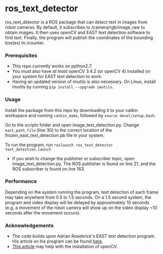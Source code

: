 # ros\_text\_detector

ros\_text\_detector is a ROS package that can detect text in images from robot cameras. By default, it subscribes to /camera/rgb/image\_raw to obtain images. It then uses openCV and EAST text detection software to find text. Finally, the program will publish the coordinates of the bounding box(es) to /counter. 

### Prerequisites
- This repo currently works on python2.7.
- You must also have _at least_ openCV 3.4.2 (or openCV 4) installed on your system for EAST text detection to work. 
- Having an updated version of imutils is also necessary. On Linux, install imutils by running `pip install --upgrade imutils`.

### Usage
Install the package from this repo by downloading it to your catkin workspace and running `catkin_make`, followed by `source devel/setup.bash`.

Go to the scripts folder and open image\_text\_detection.py. Change `east_path_file` (line 30) to the correct location of the frozen\_east\_text\_detection.pb file in your system. 

To run the program, run `roslaunch ros_text_detector text_detection.launch`

- If you wish to change the publisher or subscriber topic, open image\_text\_detection.py. The ROS publisher is found on line 21, and the ROS subscriber is found on line 163.
### Performance
Depending on the system running the program, text detection of each frame may take anywhere from 0.5 to 1.5 seconds. On a 1.5 second system, the program and video display will be delayed by approximately 10 seconds (e.g. a movement of the robot camera will show up on the video display ~10 seconds after the movement occurs). 



### Acknowledgements
- The code builds upon Adrian Rosebrick's EAST text detection program. His article on his program can be found [here](https://www.pyimagesearch.com/2018/08/20/opencv-text-detection-east-text-detector/).
- [This article](https://www.pyimagesearch.com/2018/08/15/how-to-install-opencv-4-on-ubuntu/) may help with the installation of openCV. 

